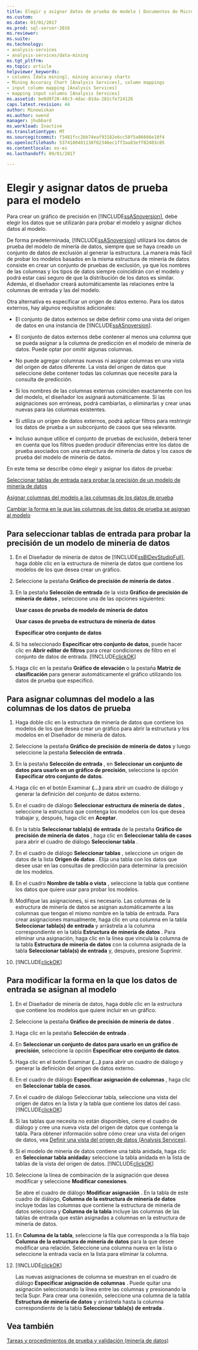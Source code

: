```yaml
---
title: Elegir y asignar datos de prueba de modelo | Documentos de Microsoft
ms.custom: 
ms.date: 03/01/2017
ms.prod: sql-server-2016
ms.reviewer: 
ms.suite: 
ms.technology:
- analysis-services
- analysis-services/data-mining
ms.tgt_pltfrm: 
ms.topic: article
helpviewer_keywords:
- columns [data mining], mining accuracy charts
- Mining Accuracy Chart [Analysis Services], column mappings
- input column mapping [Analysis Services]
- mapping input columns [Analysis Services]
ms.assetid: be0d9f20-40c3-4dac-81da-281cfe724126
caps.latest.revision: 44
author: Minewiskan
ms.author: owend
manager: jhubbard
ms.workload: Inactive
ms.translationtype: MT
ms.sourcegitcommit: f3481fcc2bb74eaf93182e6cc58f5a06666e10f4
ms.openlocfilehash: 5374180481138f62346ec1ff3aa83eff82403c05
ms.contentlocale: es-es
ms.lasthandoff: 09/01/2017

---
```

# <a name="choose-and-map-model-testing-data"></a>Elegir y asignar datos de prueba para el modelo
  Para crear un gráfico de precisión en [!INCLUDE[ssASnoversion](../../includes/ssasnoversion-md.md)], debe elegir los datos que se utilizarán para probar el modelo y asignar dichos datos al modelo.  
  
 De forma predeterminada, [!INCLUDE[ssASnoversion](../../includes/ssasnoversion-md.md)] utilizará los datos de prueba del modelo de minería de datos, siempre que se haya creado un conjunto de datos de exclusión al generar la estructura. La manera más fácil de probar los modelos basados en la misma estructura de minería de datos consiste en crear un conjunto de pruebas de exclusión, ya que los nombres de las columnas y los tipos de datos siempre coincidirán con el modelo y podrá estar casi seguro de que la distribución de los datos es similar. Además, el diseñador creará automáticamente las relaciones entre la columnas de entrada y las del modelo.  
  
 Otra alternativa es especificar un origen de datos externo. Para los datos externos, hay algunos requisitos adicionales:  
  
-   El conjunto de datos externos se debe definir como una vista del origen de datos en una instancia de [!INCLUDE[ssASnoversion](../../includes/ssasnoversion-md.md)].  
  
-   El conjunto de datos externos debe contener al menos una columna que se pueda asignar a la columna de predicción en el modelo de minería de datos. Puede optar por omitir algunas columnas.  
  
-   No puede agregar columnas nuevas ni asignar columnas en una vista del origen de datos diferente. La vista del origen de datos que seleccione debe contener todas las columnas que necesite para la consulta de predicción.  
  
-   Si los nombres de las columnas externas coinciden exactamente con los del modelo, el diseñador los asignará automáticamente. Si las asignaciones son erróneas, podrá cambiarlas, o eliminarlas y crear unas nuevas para las columnas existentes.  
  
-   Si utiliza un origen de datos externos, podrá aplicar filtros para restringir los datos de prueba a un subconjunto de casos que sea relevante.  
  
-   Incluso aunque utilice el conjunto de pruebas de exclusión, deberá tener en cuenta que los filtros pueden producir diferencias entre los datos de prueba asociados con una estructura de minería de datos y los casos de prueba del modelo de minería de datos.  
  
 En este tema se describe cómo elegir y asignar los datos de prueba:  
  
 [Seleccionar tablas de entrada para probar la precisión de un modelo de minería de datos](#bkmk_SelectInputs)  
  
 [Asignar columnas del modelo a las columnas de los datos de prueba](#bkmk_MapColumns)  
  
 [Cambiar la forma en la que las columnas de los datos de prueba se asignan al modelo](#bkmk_ChangeMappings)  
  
##  <a name="bkmk_SelectInputs"></a> Para seleccionar tablas de entrada para probar la precisión de un modelo de minería de datos  
  
1.  En el Diseñador de minería de datos de [!INCLUDE[ssBIDevStudioFull](../../includes/ssbidevstudiofull-md.md)], haga doble clic en la estructura de minería de datos que contiene los modelos de los que desea crear un gráfico.  
  
2.  Seleccione la pestaña **Gráfico de precisión de minería de datos** .  
  
3.  En la pestaña **Selección de entrada** de la vista **Gráfico de precisión de minería de datos** , seleccione una de las opciones siguientes:  
  
     **Usar casos de prueba de modelo de minería de datos**  
  
     **Usar casos de prueba de estructura de minería de datos**  
  
     **Especificar otro conjunto de datos**  
  
4.  Si ha seleccionado **Especificar otro conjunto de datos**, puede hacer clic en **Abrir editor de filtros** para crear condiciones de filtro en el conjunto de datos de entrada. [!INCLUDE[clickOK](../../includes/clickok-md.md)]  
  
5.  Haga clic en la pestaña **Gráfico de elevación** o la pestaña **Matriz de clasificación** para generar automáticamente el gráfico utilizando los datos de prueba que especificó.  
  
##  <a name="bkmk_MapColumns"></a> Para asignar columnas del modelo a las columnas de los datos de prueba  
  
1.  Haga doble clic en la estructura de minería de datos que contiene los modelos de los que desea crear un gráfico para abrir la estructura y los modelos en el Diseñador de minería de datos.  
  
2.  Seleccione la pestaña **Gráfico de precisión de minería de datos** y luego seleccione la pestaña **Selección de entrada** .  
  
3.  En la pestaña **Selección de entrada** , en **Seleccionar un conjunto de datos para usarlo en un gráfico de precisión**, seleccione la opción **Especificar otro conjunto de datos**.  
  
4.  Haga clic en el botón Examinar **(…)** para abrir un cuadro de diálogo y generar la definición del conjunto de datos externo.  
  
5.  En el cuadro de diálogo **Seleccionar estructura de minería de datos** , seleccione la estructura que contenga los modelos con los que desea trabajar y, después, haga clic en **Aceptar**.  
  
6.  En la tabla **Seleccionar tabla(s) de entrada** de la pestaña **Gráfico de precisión de minería de datos** , haga clic en **Seleccionar tabla de casos** para abrir el cuadro de diálogo **Seleccionar tabla** .  
  
7.  En el cuadro de diálogo **Seleccionar tablas** , seleccione un origen de datos de la lista **Origen de datos** . Elija una tabla con los datos que desee usar en las consultas de predicción para determinar la precisión de los modelos.  
  
8.  En el cuadro **Nombre de tabla o vista** , seleccione la tabla que contiene los datos que quiere usar para probar los modelos.  
  
9. Modifique las asignaciones, si es necesario. Las columnas de la estructura de minería de datos se asignan automáticamente a las columnas que tengan el mismo nombre en la tabla de entrada. Para crear asignaciones manualmente, haga clic en una columna en la tabla **Seleccionar tabla(s) de entrada** y arrástrela a la columna correspondiente en la tabla **Estructura de minería de datos** . Para eliminar una asignación, haga clic en la línea que vincula la columna de la tabla **Estructura de minería de datos** con la columna asignada de la tabla **Seleccionar tabla(s) de entrada** y, después, presione Suprimir.  
  
10. [!INCLUDE[clickOK](../../includes/clickok-md.md)]  
  
##  <a name="bkmk_ChangeMappings"></a> Para modificar la forma en la que los datos de entrada se asignan al modelo  
  
1.  En el Diseñador de minería de datos, haga doble clic en la estructura que contiene los modelos que quiere incluir en un gráfico.  
  
2.  Seleccione la pestaña **Gráfico de precisión de minería de datos** .  
  
3.  Haga clic en la pestaña **Selección de entrada** .  
  
4.  En **Seleccionar un conjunto de datos para usarlo en un gráfico de precisión**, seleccione la opción **Especificar otro conjunto de datos**.  
  
5.  Haga clic en el botón Examinar **(…)** para abrir un cuadro de diálogo y generar la definición del origen de datos externo.  
  
6.  En el cuadro de diálogo **Especificar asignación de columnas** , haga clic en **Seleccionar tabla de casos**.  
  
7.  En el cuadro de diálogo Seleccionar tabla, seleccione una vista del origen de datos en la lista y la tabla que contiene los datos del caso. [!INCLUDE[clickOK](../../includes/clickok-md.md)]  
  
8.  Si las tablas que necesita no están disponibles, cierre el cuadro de diálogo y cree una nueva vista del origen de datos que contenga la tabla. Para obtener información sobre cómo crear una vista del origen de datos, vea [Definir una vista del origen de datos &#40;Analysis Services&#41;](../../analysis-services/multidimensional-models/defining-a-data-source-view-analysis-services.md).  
  
9. Si el modelo de minería de datos contiene una tabla anidada, haga clic en **Seleccionar tabla anidada**y seleccione la tabla anidada en la lista de tablas de la vista del origen de datos. [!INCLUDE[clickOK](../../includes/clickok-md.md)]  
  
10. Seleccione la línea de combinación de la asignación que desea modificar y seleccione **Modificar conexiones**.  
  
     Se abre el cuadro de diálogo **Modificar asignación** . En la tabla de este cuadro de diálogo, **Columna de la estructura de minería de datos** incluye todas las columnas que contiene la estructura de minería de datos selecciona y **Columna de la tabla** incluye las columnas de las tablas de entrada que están asignadas a columnas en la estructura de minería de datos.  
  
11. En **Columna de la tabla**, seleccione la fila que corresponda a la fila bajo **Columna de la estructura de minería de datos** para la que desee modificar una relación. Seleccione una columna nueva en la lista o seleccione la entrada vacía en la lista para eliminar la columna.  
  
12. [!INCLUDE[clickOK](../../includes/clickok-md.md)]  
  
     Las nuevas asignaciones de columna se muestran en el cuadro de diálogo **Especificar asignación de columnas** . Puede quitar una asignación seleccionando la línea entre las columnas y presionando la tecla Supr. Para crear una conexión, seleccione una columna de la tabla **Estructura de minería de datos** y arrástrela hasta la columna correspondiente de la tabla **Seleccionar tabla(s) de entrada** .  
  
## <a name="see-also"></a>Vea también  
 [Tareas y procedimientos de prueba y validación &#40;minería de datos&#41;](../../analysis-services/data-mining/testing-and-validation-tasks-and-how-tos-data-mining.md)  
  
  


